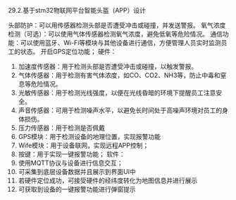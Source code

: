 29.2.基于stm32物联网平台智能头盔（APP）设计

头部防护：可以用传感器检测头部是否遭受冲击或碰撞，并发送警报。
氧气浓度检测（可选）：可以使用气体传感器检测氧气浓度，避免低氧等危险情况。
通信功能：可以使用蓝牙、Wi-Fi等模块与其他设备进行通信，方便管理人员实时监测员工的状态。
开启GPS定位功能；
硬件：
1.	加速度传感器：用于检测头部是否遭受冲击或碰撞，以触发警报。
2.	气体传感器：用于检测有害气体浓度，如CO、CO2、NH3等，防止中毒和窒息等危险情况。
3.	光敏传感器：用于检测光线强度，以便在光线昏暗的环境下提醒员工注意安全。
4.	声音传感器：可用于检测噪声水平，以避免长时间处于高噪声环境对员工的身体损伤。
5.	压力传感器：用于检测是否佩戴
6.	GPS模块：用于检测设备的地理位置，实现报警功能
7.	Wife模块：用于设备联网，实现远程APP控制；
8.	按键：用于实现一键报警功能；
软件：
1.	使用MQTT协议与设备进行信息交互；
2.	可采集到底层设备数据并且展示到界面UI中
3.	若硬件定位成功，可接受硬件的经纬度转化为地图信息并进行展示
4.	可获取到设备的一键报警功能进行弹窗提示
